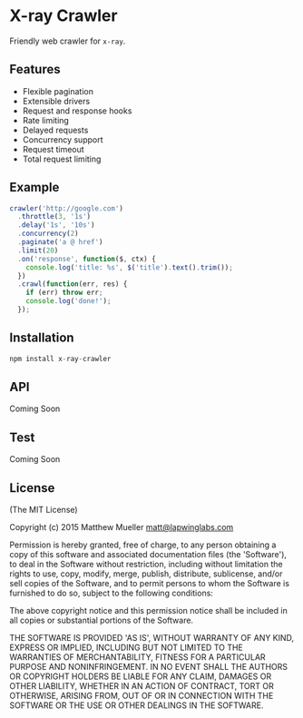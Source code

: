 # X-ray Crawler

Friendly web crawler for `x-ray`.

## Features

- Flexible pagination
- Extensible drivers
- Request and response hooks
- Rate limiting
- Delayed requests
- Concurrency support
- Request timeout
- Total request limiting

## Example

```js
crawler('http://google.com')
  .throttle(3, '1s')
  .delay('1s', '10s')
  .concurrency(2)
  .paginate('a @ href')
  .limit(20)
  .on('response', function($, ctx) {
    console.log('title: %s', $('title').text().trim());
  })
  .crawl(function(err, res) {
    if (err) throw err;
    console.log('done!');
  });
```

## Installation

```js
npm install x-ray-crawler
```

## API

Coming Soon

## Test

Coming Soon

## License

(The MIT License)

Copyright (c) 2015 Matthew Mueller <matt@lapwinglabs.com>

Permission is hereby granted, free of charge, to any person obtaining a copy of this software and associated documentation files (the 'Software'), to deal in the Software without restriction, including without limitation the rights to use, copy, modify, merge, publish, distribute, sublicense, and/or sell copies of the Software, and to permit persons to whom the Software is furnished to do so, subject to the following conditions:

The above copyright notice and this permission notice shall be included in all copies or substantial portions of the Software.

THE SOFTWARE IS PROVIDED 'AS IS', WITHOUT WARRANTY OF ANY KIND, EXPRESS OR IMPLIED, INCLUDING BUT NOT LIMITED TO THE WARRANTIES OF MERCHANTABILITY, FITNESS FOR A PARTICULAR PURPOSE AND NONINFRINGEMENT. IN NO EVENT SHALL THE AUTHORS OR COPYRIGHT HOLDERS BE LIABLE FOR ANY CLAIM, DAMAGES OR OTHER LIABILITY, WHETHER IN AN ACTION OF CONTRACT, TORT OR OTHERWISE, ARISING FROM, OUT OF OR IN CONNECTION WITH THE SOFTWARE OR THE USE OR OTHER DEALINGS IN THE SOFTWARE.
